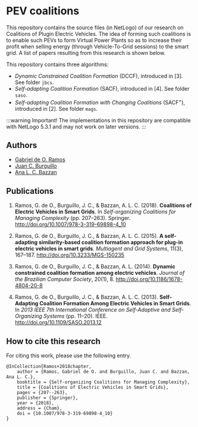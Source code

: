# PEV coalitions

This repository contains the source files (in NetLogo) of our research on Coalitions of Plugin Electric Vehicles. The idea of forming such coalitions is to enable such PEVs to form Virtual Power Plants so as to increase their profit when selling energy (through Vehicle-To-Grid sessions) to the smart grid. A list of papers resulting from this research is shown below.

This repository contains three algorithms:
* *Dynamic Constrained Coalition Formation* (DCCF), introduced in [3]. See folder `jbcs`.
* *Self-adapting Coalition Formation* (SACF), introduced in [4]. See folder `saso`.
* *Self-adapting Coalition Formation with Changing Coalitions* (SACF<sup>+</sup>), introduced in [2]. See folder `mags`.

:::warning
Important! The implementations in this repository are compatible with NetLogo 5.3.1 and may not work on later versions.
:::


## Authors

* [Gabriel de O. Ramos](https://www.inf.ufrgs.br/~goramos)
* [Juan C. Burguillo](https://sites.google.com/site/jcburgui)
* [Ana L. C. Bazzan](https://www.inf.ufrgs.br/bazzan)


## Publications

1. Ramos, G. de O., Burguillo, J. C., & Bazzan, A. L. C. (2018). **Coalitions of Electric Vehicles in Smart Grids**. In *Self-organizing Coalitions for Managing Complexity* (pp. 207–263). Springer. http://doi.org/10.1007/978-3-319-69898-4_10

2. Ramos, G. de O., Burguillo, J. C., & Bazzan, A. L. C. (2015). **A self-adapting similarity-based coalition formation approach for plug-in electric vehicles in smart grids**. *Multiagent and Grid Systems*, 11(3), 167–187. http://doi.org/10.3233/MGS-150235

3. Ramos, G. de O., Burguillo, J. C., & Bazzan, A. L. (2014). **Dynamic constrained coalition formation among electric vehicles**. *Journal of the Brazilian Computer Society*, 20(1), 8. http://doi.org/10.1186/1678-4804-20-8

4. Ramos, G. de O., Burguillo, J. C., & Bazzan, A. L. C. (2013). **Self-Adapting Coalition Formation Among Electric Vehicles in Smart Grids**. In *2013 IEEE 7th International Conference on Self-Adaptive and Self-Organizing Systems* (pp. 11–20). IEEE. http://doi.org/10.1109/SASO.2013.12


## How to cite this research

For citing this work, please use the following entry.

```
@InCollection{Ramos+2018chapter,
	author = {Ramos, Gabriel de O. and Burguillo, Juan C. and Bazzan, Ana L. C.},
	booktitle = {Self-organizing Coalitions for Managing Complexity},
	title = {Coalitions of Electric Vehicles in Smart Grids},
	pages = {207--263},
	publisher = {Springer},
	year = {2018},
	address = {Cham},
	doi = {10.1007/978-3-319-69898-4_10}
}
```

